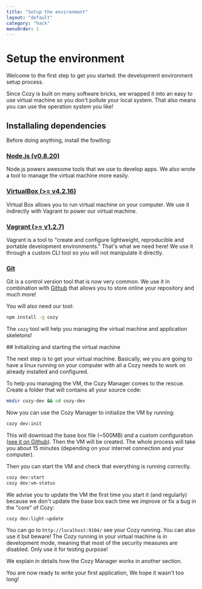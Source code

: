 ```yaml
---
title: "Setup the environment"
layout: "default"
category: "hack"
menuOrder: 1
---
```


# Setup the environment

Welcome to the first step to get you started: the development environment setup process.

Since Cozy is built on many software bricks, we wrapped it into an easy to use virtual machine so you don't pollute your local system. That also means you can use the operation system you like!


## Installaling dependencies

Before doing anything, install the fowlling:

### [Node.js (v0.8.20)](http://blog.nodejs.org/2013/02/15/node-v0-8-20-stable/)
Node.js powers awesome tools that we use to develop apps. We also wrote a tool to manage the virtual machine more easily.

### [VirtualBox (>= v4.2.16)](https://www.virtualbox.org/wiki/Downloads)
Virtual Box allows you to run virtual machine on your computer. We use it indirectly with Vagrant to power our virtual machine.

### [Vagrant (>= v1.2.7)](http://downloads.vagrantup.com/)
Vagrant is a tool to "create and configure lightweight, reproducible and portable development environments." That's what we need here! We use it through a custom CLI tool so you will not manipulate it directly.

### [Git](http://git-scm.com/book/en/Getting-Started-Installing-Git)
Git is a control version tool that is now very common. We use it in combination with [Github](https://github.com) that allows you to store online your repository and much more!

You will also need our tool:

``` bash
npm install -g cozy
```

The `cozy` tool will help you managing the virtual machine and application skeletons!


## Initializing and starting the virtual machine

The next step is to get your virtual machine. Basically, we you are going to have a linux running on your computer with all a Cozy needs to work on already installed and configured.

To help you managing the VM, the Cozy Manager comes to the rescue.
Create a folder that will contains all your source code:
``` bash
mkdir cozy-dev && cd cozy-dev
```

Now you can use the Cozy Manager to initialize the VM by running:
``` bash
cozy dev:init
```
This will download the base box file (~500MB) and a custom configuration ([see it on Github](https://github.com/mycozycloud/cozy-setup/blob/master/dev/Vagrantfile)). Then the VM will be created. The whole process will take you about 15 minutes (depending on your internet connection and your computer).

Then you can start the VM and check that everything is running correctly.
``` bash
cozy dev:start
cozy dev:vm-status
```

We advise you to update the VM the first time you start it (and regularly) because we don't update the base box each time we improve or fix a bug in the "core" of Cozy:
``` bash
cozy dev:light-update
```

You can go to `http://localhost:9104/` see your Cozy running. You can also use it but beware! The Cozy running in your virtual machine is in development mode, meaning that most of the security measures are disabled. Only use it for testing purpose!

We explain in details how the Cozy Manager works in another section.

You are now ready to write your first application, We hope it wasn't too long!